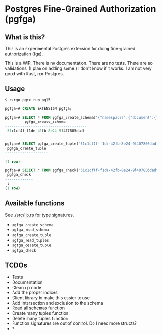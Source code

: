 # Postgres Fine-Grained Authorization (pgfga)

## What is this?

This is an experimental Postgres extension for doing fine-grained authorization
(fga).

This is a WIP. There is no documentation. There are no tests. There are no
validations. (I plan on adding some.) I don't know if it works. I am not very
good with Rust, nor Postgres.

## Usage

```sql
$ cargo pgrx run pg15

pgfga=# CREATE EXTENSION pgfga;

pgfga=# SELECT * FROM pgfga_create_schema('{"namespaces":{"document":{"relations":{"viewer":[{"namespace":"user"}]},"permissions":{"can_view":{"union":[{"computedUserset":"viewer"},{"tupleToUserset":["parent","can_view"]}]}}},"user":{"relations":{},"permissions":{}}}}');
         pgfga_create_schema          
--------------------------------------
 31c1cf4f-f1de-42fb-8e24-9f407805dadf


pgfga=# SELECT pgfga_create_tuple('31c1cf4f-f1de-42fb-8e24-9f407805dadf', 'document', '1', 'viewer', 'user', 'anya', '');
 pgfga_create_tuple 
--------------------

(1 row)

pgfga=# SELECT * FROM pgfga_check('31c1cf4f-f1de-42fb-8e24-9f407805dadf', 'document', '1', 'viewer', 'user', 'anya', '');
 pgfga_check 
-------------
 t
(1 row)
```

## Available functions

See [./src/lib.rs](./src/lib.rs) for type signatures.

- `pgfga_create_schema`
- `pgfga_read_schema`
- `pgfga_create_tuple`
- `pgfga_read_tuples`
- `pgfga_delete_tuple`
- `pgfga_check`

## TODOs

- Tests
- Documentation
- Clean up code
- Add the proper indices
- Client library to make this easier to use
- Add intersection and exclusion to the schema
- Read all schemas function
- Create many tuples function
- Delete many tuples function
- Function signatures are out of control. Do I need more structs?
- ?
